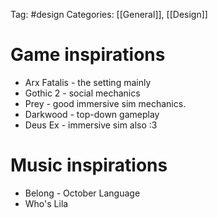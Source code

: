 Tag: #design 
Categories: [[General]], [[Design]]

# Game inspirations
- Arx Fatalis - the setting mainly
- Gothic 2 - social mechanics
- Prey - good immersive sim mechanics.
- Darkwood - top-down gameplay
- Deus Ex - immersive sim also :3

# Music inspirations
- Belong - October Language
- Who's Lila 